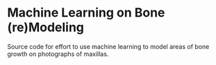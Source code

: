 # Machine Learning on Bone (re)Modeling

Source code for effort to use machine learning to model areas of bone growth on photographs of maxillas.
